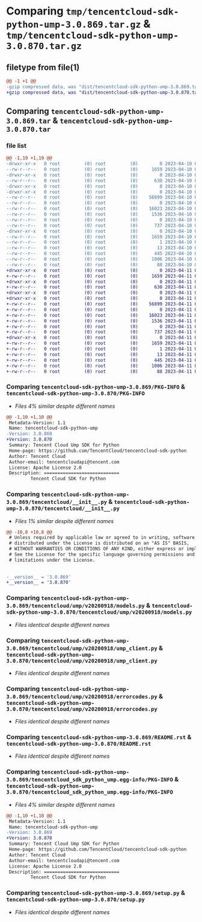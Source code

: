 # Comparing `tmp/tencentcloud-sdk-python-ump-3.0.869.tar.gz` & `tmp/tencentcloud-sdk-python-ump-3.0.870.tar.gz`

## filetype from file(1)

```diff
@@ -1 +1 @@
-gzip compressed data, was "dist/tencentcloud-sdk-python-ump-3.0.869.tar", last modified: Mon Apr 10 03:17:58 2023, max compression
+gzip compressed data, was "dist/tencentcloud-sdk-python-ump-3.0.870.tar", last modified: Tue Apr 11 04:03:22 2023, max compression
```

## Comparing `tencentcloud-sdk-python-ump-3.0.869.tar` & `tencentcloud-sdk-python-ump-3.0.870.tar`

### file list

```diff
@@ -1,19 +1,19 @@
-drwxr-xr-x   0 root         (0) root         (0)        0 2023-04-10 03:17:58.000000 tencentcloud-sdk-python-ump-3.0.869/
--rw-r--r--   0 root         (0) root         (0)     1659 2023-04-10 03:17:58.000000 tencentcloud-sdk-python-ump-3.0.869/PKG-INFO
-drwxr-xr-x   0 root         (0) root         (0)        0 2023-04-10 03:17:58.000000 tencentcloud-sdk-python-ump-3.0.869/tencentcloud/
--rw-r--r--   0 root         (0) root         (0)      630 2023-04-10 03:17:58.000000 tencentcloud-sdk-python-ump-3.0.869/tencentcloud/__init__.py
-drwxr-xr-x   0 root         (0) root         (0)        0 2023-04-10 03:17:58.000000 tencentcloud-sdk-python-ump-3.0.869/tencentcloud/ump/
-drwxr-xr-x   0 root         (0) root         (0)        0 2023-04-10 03:17:58.000000 tencentcloud-sdk-python-ump-3.0.869/tencentcloud/ump/v20200918/
--rw-r--r--   0 root         (0) root         (0)    56899 2023-04-10 03:17:58.000000 tencentcloud-sdk-python-ump-3.0.869/tencentcloud/ump/v20200918/models.py
--rw-r--r--   0 root         (0) root         (0)        0 2023-04-10 03:17:58.000000 tencentcloud-sdk-python-ump-3.0.869/tencentcloud/ump/v20200918/__init__.py
--rw-r--r--   0 root         (0) root         (0)    16023 2023-04-10 03:17:58.000000 tencentcloud-sdk-python-ump-3.0.869/tencentcloud/ump/v20200918/ump_client.py
--rw-r--r--   0 root         (0) root         (0)     1536 2023-04-10 03:17:58.000000 tencentcloud-sdk-python-ump-3.0.869/tencentcloud/ump/v20200918/errorcodes.py
--rw-r--r--   0 root         (0) root         (0)        0 2023-04-10 03:17:58.000000 tencentcloud-sdk-python-ump-3.0.869/tencentcloud/ump/__init__.py
--rw-r--r--   0 root         (0) root         (0)      737 2023-04-10 03:17:58.000000 tencentcloud-sdk-python-ump-3.0.869/README.rst
-drwxr-xr-x   0 root         (0) root         (0)        0 2023-04-10 03:17:58.000000 tencentcloud-sdk-python-ump-3.0.869/tencentcloud_sdk_python_ump.egg-info/
--rw-r--r--   0 root         (0) root         (0)     1659 2023-04-10 03:17:58.000000 tencentcloud-sdk-python-ump-3.0.869/tencentcloud_sdk_python_ump.egg-info/PKG-INFO
--rw-r--r--   0 root         (0) root         (0)        1 2023-04-10 03:17:58.000000 tencentcloud-sdk-python-ump-3.0.869/tencentcloud_sdk_python_ump.egg-info/dependency_links.txt
--rw-r--r--   0 root         (0) root         (0)       13 2023-04-10 03:17:58.000000 tencentcloud-sdk-python-ump-3.0.869/tencentcloud_sdk_python_ump.egg-info/top_level.txt
--rw-r--r--   0 root         (0) root         (0)      445 2023-04-10 03:17:58.000000 tencentcloud-sdk-python-ump-3.0.869/tencentcloud_sdk_python_ump.egg-info/SOURCES.txt
--rw-r--r--   0 root         (0) root         (0)     1006 2023-04-10 03:17:58.000000 tencentcloud-sdk-python-ump-3.0.869/setup.py
--rw-r--r--   0 root         (0) root         (0)       88 2023-04-10 03:17:58.000000 tencentcloud-sdk-python-ump-3.0.869/setup.cfg
+drwxr-xr-x   0 root         (0) root         (0)        0 2023-04-11 04:03:22.000000 tencentcloud-sdk-python-ump-3.0.870/
+-rw-r--r--   0 root         (0) root         (0)     1659 2023-04-11 04:03:22.000000 tencentcloud-sdk-python-ump-3.0.870/PKG-INFO
+drwxr-xr-x   0 root         (0) root         (0)        0 2023-04-11 04:03:22.000000 tencentcloud-sdk-python-ump-3.0.870/tencentcloud/
+-rw-r--r--   0 root         (0) root         (0)      630 2023-04-11 04:03:22.000000 tencentcloud-sdk-python-ump-3.0.870/tencentcloud/__init__.py
+drwxr-xr-x   0 root         (0) root         (0)        0 2023-04-11 04:03:22.000000 tencentcloud-sdk-python-ump-3.0.870/tencentcloud/ump/
+drwxr-xr-x   0 root         (0) root         (0)        0 2023-04-11 04:03:22.000000 tencentcloud-sdk-python-ump-3.0.870/tencentcloud/ump/v20200918/
+-rw-r--r--   0 root         (0) root         (0)    56899 2023-04-11 04:03:22.000000 tencentcloud-sdk-python-ump-3.0.870/tencentcloud/ump/v20200918/models.py
+-rw-r--r--   0 root         (0) root         (0)        0 2023-04-11 04:03:22.000000 tencentcloud-sdk-python-ump-3.0.870/tencentcloud/ump/v20200918/__init__.py
+-rw-r--r--   0 root         (0) root         (0)    16023 2023-04-11 04:03:22.000000 tencentcloud-sdk-python-ump-3.0.870/tencentcloud/ump/v20200918/ump_client.py
+-rw-r--r--   0 root         (0) root         (0)     1536 2023-04-11 04:03:22.000000 tencentcloud-sdk-python-ump-3.0.870/tencentcloud/ump/v20200918/errorcodes.py
+-rw-r--r--   0 root         (0) root         (0)        0 2023-04-11 04:03:22.000000 tencentcloud-sdk-python-ump-3.0.870/tencentcloud/ump/__init__.py
+-rw-r--r--   0 root         (0) root         (0)      737 2023-04-11 04:03:22.000000 tencentcloud-sdk-python-ump-3.0.870/README.rst
+drwxr-xr-x   0 root         (0) root         (0)        0 2023-04-11 04:03:22.000000 tencentcloud-sdk-python-ump-3.0.870/tencentcloud_sdk_python_ump.egg-info/
+-rw-r--r--   0 root         (0) root         (0)     1659 2023-04-11 04:03:22.000000 tencentcloud-sdk-python-ump-3.0.870/tencentcloud_sdk_python_ump.egg-info/PKG-INFO
+-rw-r--r--   0 root         (0) root         (0)        1 2023-04-11 04:03:22.000000 tencentcloud-sdk-python-ump-3.0.870/tencentcloud_sdk_python_ump.egg-info/dependency_links.txt
+-rw-r--r--   0 root         (0) root         (0)       13 2023-04-11 04:03:22.000000 tencentcloud-sdk-python-ump-3.0.870/tencentcloud_sdk_python_ump.egg-info/top_level.txt
+-rw-r--r--   0 root         (0) root         (0)      445 2023-04-11 04:03:22.000000 tencentcloud-sdk-python-ump-3.0.870/tencentcloud_sdk_python_ump.egg-info/SOURCES.txt
+-rw-r--r--   0 root         (0) root         (0)     1006 2023-04-11 04:03:22.000000 tencentcloud-sdk-python-ump-3.0.870/setup.py
+-rw-r--r--   0 root         (0) root         (0)       88 2023-04-11 04:03:22.000000 tencentcloud-sdk-python-ump-3.0.870/setup.cfg
```

### Comparing `tencentcloud-sdk-python-ump-3.0.869/PKG-INFO` & `tencentcloud-sdk-python-ump-3.0.870/PKG-INFO`

 * *Files 4% similar despite different names*

```diff
@@ -1,10 +1,10 @@
 Metadata-Version: 1.1
 Name: tencentcloud-sdk-python-ump
-Version: 3.0.869
+Version: 3.0.870
 Summary: Tencent Cloud Ump SDK for Python
 Home-page: https://github.com/TencentCloud/tencentcloud-sdk-python
 Author: Tencent Cloud
 Author-email: tencentcloudapi@tencent.com
 License: Apache License 2.0
 Description: ============================
         Tencent Cloud SDK for Python
```

### Comparing `tencentcloud-sdk-python-ump-3.0.869/tencentcloud/__init__.py` & `tencentcloud-sdk-python-ump-3.0.870/tencentcloud/__init__.py`

 * *Files 1% similar despite different names*

```diff
@@ -10,8 +10,8 @@
 # Unless required by applicable law or agreed to in writing, software
 # distributed under the License is distributed on an "AS IS" BASIS,
 # WITHOUT WARRANTIES OR CONDITIONS OF ANY KIND, either express or implied.
 # See the License for the specific language governing permissions and
 # limitations under the License.
 
 
-__version__ = '3.0.869'
+__version__ = '3.0.870'
```

### Comparing `tencentcloud-sdk-python-ump-3.0.869/tencentcloud/ump/v20200918/models.py` & `tencentcloud-sdk-python-ump-3.0.870/tencentcloud/ump/v20200918/models.py`

 * *Files identical despite different names*

### Comparing `tencentcloud-sdk-python-ump-3.0.869/tencentcloud/ump/v20200918/ump_client.py` & `tencentcloud-sdk-python-ump-3.0.870/tencentcloud/ump/v20200918/ump_client.py`

 * *Files identical despite different names*

### Comparing `tencentcloud-sdk-python-ump-3.0.869/tencentcloud/ump/v20200918/errorcodes.py` & `tencentcloud-sdk-python-ump-3.0.870/tencentcloud/ump/v20200918/errorcodes.py`

 * *Files identical despite different names*

### Comparing `tencentcloud-sdk-python-ump-3.0.869/README.rst` & `tencentcloud-sdk-python-ump-3.0.870/README.rst`

 * *Files identical despite different names*

### Comparing `tencentcloud-sdk-python-ump-3.0.869/tencentcloud_sdk_python_ump.egg-info/PKG-INFO` & `tencentcloud-sdk-python-ump-3.0.870/tencentcloud_sdk_python_ump.egg-info/PKG-INFO`

 * *Files 4% similar despite different names*

```diff
@@ -1,10 +1,10 @@
 Metadata-Version: 1.1
 Name: tencentcloud-sdk-python-ump
-Version: 3.0.869
+Version: 3.0.870
 Summary: Tencent Cloud Ump SDK for Python
 Home-page: https://github.com/TencentCloud/tencentcloud-sdk-python
 Author: Tencent Cloud
 Author-email: tencentcloudapi@tencent.com
 License: Apache License 2.0
 Description: ============================
         Tencent Cloud SDK for Python
```

### Comparing `tencentcloud-sdk-python-ump-3.0.869/setup.py` & `tencentcloud-sdk-python-ump-3.0.870/setup.py`

 * *Files identical despite different names*

